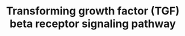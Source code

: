 ---
annotations:
- id: PW:0000003
  parent: signaling pathway
  type: Pathway Ontology
  value: signaling pathway
authors:
- MaintBot
- MirellaKalafati
- Eweitz
description: ''
last-edited: 2021-05-23
organisms:
- Canis familiaris
redirect_from:
- /index.php/Pathway:WP1161
- /instance/WP1161
revision: null
schema-jsonld:
- '@context': https://schema.org/
  '@id': https://wikipathways.github.io/pathways/WP1161.html
  '@type': Dataset
  creator:
    '@type': Organization
    name: WikiPathways
  description: ''
  keywords:
  - ACVRL1
  - ANAPC1
  - ANAPC10
  - ANAPC2
  - ANAPC4
  - ANAPC5
  - ANAPC7
  - AP2B1
  - AR
  - ARRB2
  - ATF2
  - ATF3
  - AXIN1
  - AXIN2
  - BTRC
  - CAMK2A
  - CAMK2B
  - CAMK2D
  - CAMK2G
  - CAV1
  - CCNB2
  - CCND1
  - CCNE1
  - CD44
  - CDC16
  - CDC2
  - CDC23
  - CDC25A
  - CDC27
  - CDK2
  - CDK4
  - CDK6
  - CDKN1A
  - CITED1
  - COPS5
  - CREBBP
  - CTCF
  - CTNNB1
  - CUL1
  - DAB2
  - DAXX
  - DCP1A
  - DVL1
  - E2F4
  - E2F5
  - EIF3I
  - ENG
  - EP300
  - ERBB2IP
  - ESR1
  - ETS1
  - FKBP1A
  - FNTA
  - FOS
  - FOSB
  - FOXG1
  - FOXH1
  - FOXO1
  - FOXO3A
  - FOXO4
  - FZR1
  - GIPC1
  - Gene Symbol
  - HGS
  - HNF4A
  - HOXA9
  - HSPA8
  - JUN
  - JUNB
  - JUND
  - KAT2B
  - KPNB1
  - LEF1
  - LOC487309
  - LOC612523
  - MAP2K3
  - MAP2K6
  - MAP3K7
  - MAP3K7IP1
  - MAPK14
  - MAPK8
  - MEF2A
  - MEF2C
  - MYC
  - NCOA1
  - NFYA
  - NFYB
  - NFYC
  - NUP153
  - NUP214
  - PARD3
  - PIAS1
  - PIAS2
  - PIK3R1
  - PIK3R2
  - PPP2R2A
  - PRKAR1B
  - PRKAR2A
  - PRKCB
  - PRKCD
  - PRKCG
  - RB1
  - RBL1
  - RBL2
  - RBX1
  - ROCK1
  - RUNX2
  - SDC2
  - SKI
  - SKIL
  - SKP1
  - SMAD2
  - SMAD3
  - SMAD4
  - SMAD6
  - SMAD7
  - SMURF1
  - SMURF2
  - SNIP1
  - SNW1
  - SNX1
  - SNX2
  - SNX4
  - SNX6
  - SP1
  - SPARC
  - STAMBPL1
  - STK11
  - STK11IP
  - STRAP
  - SUMO1
  - TFDP1
  - TFDP2
  - TGFB1
  - TGFB2
  - TGFB3
  - TGFBR1
  - TGFBR2
  - TGFBR3
  - TGIF
  - TP53
  - TP73
  - TRAP1
  - UBE2D1
  - UBE2D2
  - UBE2D3
  - VDR
  - XPO1
  - YAP1
  - ZEB1
  - ZEB2
  - ZFYVE9
  license: CC0
  name: Transforming growth factor (TGF) beta receptor signaling pathway
seo: CreativeWork
title: Transforming growth factor (TGF) beta receptor signaling pathway
wpid: WP1161
---